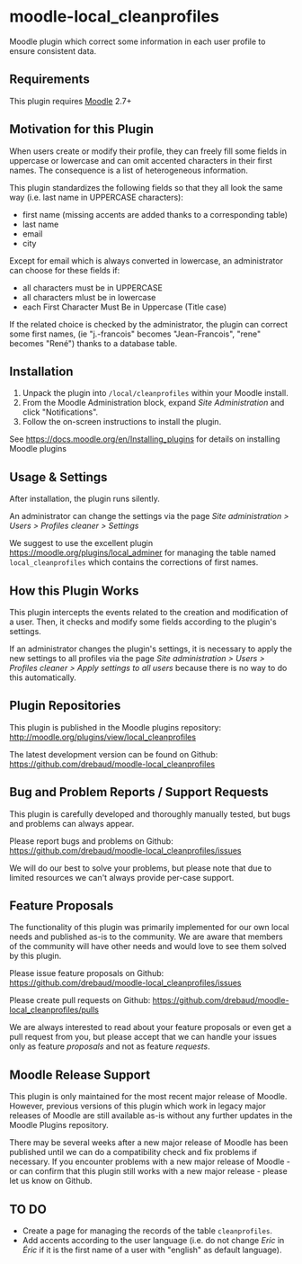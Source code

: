 # moodle-local_cleanprofiles

Moodle plugin which correct some information in each user profile to ensure consistent data.


## Requirements

This plugin requires [Moodle](https://moodle.org) 2.7+


## Motivation for this Plugin

When users create or modify their profile, they can freely fill some fields in uppercase or lowercase and can omit accented characters in their first names.
The consequence is a list of heterogeneous information.

This plugin standardizes the following fields so that they all look the same way (i.e. last name in UPPERCASE characters):

- first name (missing accents are added thanks to a corresponding table)
- last name
- email
- city

Except for email which is always converted in lowercase, an administrator can choose for these fields if:

- all characters must be in UPPERCASE
- all characters mlust be in lowercase
- each First Character Must Be in Uppercase (Title case)

If the related choice is checked by the administrator, the plugin can correct some first names,
(ie "j.-francois" becomes "Jean-Francois", "rene" becomes "René") thanks to a database table.

## Installation

1. Unpack the plugin into `/local/cleanprofiles` within your Moodle install.
2. From the Moodle Administration block, expand *Site Administration* and click "Notifications".
3. Follow the on-screen instructions to install the plugin.

See https://docs.moodle.org/en/Installing_plugins for details on installing Moodle plugins


## Usage & Settings

After installation, the plugin runs silently.

An administrator can change the settings via the page
*Site administration > Users > Profiles cleaner > Settings*

We suggest to use the excellent plugin https://moodle.org/plugins/local_adminer
for managing the table named `local_cleanprofiles` which contains the corrections of first names.


## How this Plugin Works

This plugin intercepts the events related to the creation and modification
of a user. Then, it checks and modify some fields according to the plugin's settings.

If an administrator changes the plugin's settings, it is necessary to apply the new settings
to all profiles via the page *Site administration > Users > Profiles cleaner > Apply settings to all users* because there is no way to do this automatically.


## Plugin Repositories

This plugin is published in the Moodle plugins repository:
http://moodle.org/plugins/view/local_cleanprofiles

The latest development version can be found on Github:
https://github.com/drebaud/moodle-local_cleanprofiles


## Bug and Problem Reports / Support Requests

This plugin is carefully developed and thoroughly manually tested, but bugs and problems can always appear.

Please report bugs and problems on Github:
https://github.com/drebaud/moodle-local_cleanprofiles/issues

We will do our best to solve your problems, but please note that due to limited resources we can't always provide per-case support.


## Feature Proposals

The functionality of this plugin was primarily implemented for our own local needs and published as-is to the community. We are aware that members of the community will have other needs and would love to see them solved by this plugin.

Please issue feature proposals on Github:
https://github.com/drebaud/moodle-local_cleanprofiles/issues

Please create pull requests on Github:
https://github.com/drebaud/moodle-local_cleanprofiles/pulls

We are always interested to read about your feature proposals or even get a pull request from you, but please accept that we can handle your issues only as feature _proposals_ and not as feature _requests_.


## Moodle Release Support

This plugin is only maintained for the most recent major release of Moodle. However, previous versions of this plugin which work in legacy major releases of Moodle are still available as-is without any further updates in the Moodle Plugins repository.

There may be several weeks after a new major release of Moodle has been published until we can do a compatibility check and fix problems if necessary. If you encounter problems with a new major release of Moodle - or can confirm that this plugin still works with a new major release - please let us know on Github.


## TO DO

- Create a page for managing the records of the table `cleanprofiles`.
- Add accents according to the user language (i.e. do not change _Eric_ in _Éric_ if it is the first name of a user with "english" as default language).
